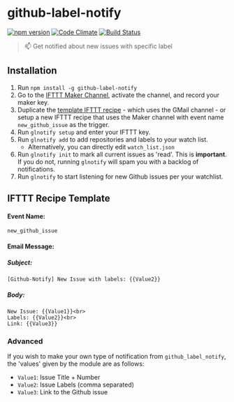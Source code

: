 # github-label-notify
[![npm version](https://badge.fury.io/js/github-label-notify.svg)](https://badge.fury.io/js/github-label-notify)
[![Code Climate](https://codeclimate.com/github/benjamincongdon/github-label-notify/badges/gpa.svg)](https://codeclimate.com/github/benjamincongdon/github-label-notify)
[![Build Status](https://travis-ci.org/bcongdon/github-label-notify.svg?branch=master)](https://travis-ci.org/bcongdon/github-label-notify)
> :mailbox: Get notified about new issues with specific label

## Installation
1. Run `npm install -g github-label-notify`
2. Go to the [IFTTT Maker Channel](https://ifttt.com/maker), activate the channel, and record your maker key.
3. Duplicate the [template IFTTT recipe](https://ifttt.com/recipes/421344-github-label-notify-template-recipe) - which uses the GMail channel - or setup a new IFTTT recipe that uses the Maker channel with event name `new_github_issue` as the trigger.
4. Run `glnotify setup` and enter your IFTTT key.
5. Run `glnotify add` to add repositories and labels to your watch list.
	* Alternatively, you can directly edit `watch_list.json`
6. Run `glnotify init` to mark all current issues as 'read'. This is **important**. If you do not, running `glnotify` will spam you with a backlog of notifications.
7. Run `glnotify` to start listening for new Github issues per your watchlist.

## IFTTT Recipe Template

#### Event Name:
`new_github_issue`

#### Email Message:

##### Subject:

```
[Github-Notify] New Issue with labels: {{Value2}}
```

##### Body: 

```
New Issue: {{Value1}}<br>
Labels: {{Value2}}<br>
Link: {{Value3}}
```

### Advanced
If you wish to make your own type of notification from `github_label_notify`, the 'values' given by the module are as follows:

* `Value1`: Issue Title + Number
* `Value2`: Issue Labels (comma separated)
* `Value3`: Link to the Github issue